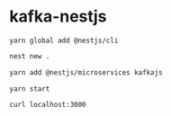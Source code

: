 # kafka-nestjs

```
yarn global add @nestjs/cli
```

```sh
nest new .
```

```sh
yarn add @nestjs/microservices kafkajs
```

```
yarn start
```

```
curl localhost:3000
```
